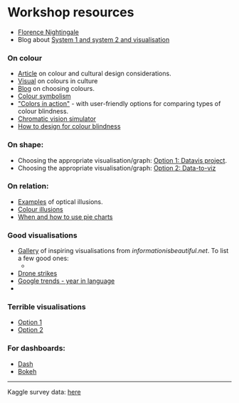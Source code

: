 # Workshop resources

* [Florence Nightingale](https://pres.decoded.co/external-global/nightingale_rose/)
* Blog about [System 1 and system 2 and visualisation](https://www.creativebloq.com/how-design-better-data-visualisations-8134175)

### On colour
* [Article](https://www.webdesignerdepot.com/2012/06/color-and-cultural-design-considerations/) on colour and cultural design considerations.
* [Visual](https://informationisbeautiful.net/visualizations/colours-in-cultures/) on colours in culture
* [Blog](https://blog.datawrapper.de/colors/) on choosing colours.
* [Colour symbolism](https://www.canva.com/learn/color-meanings-symbolism/)
* ["Colors in action"](https://projects.susielu.com/viz-palette) - with user-friendly options for comparing types of colour blindness.
* [Chromatic vision simulator](https://asada.website/webCVS/index.html)
* [How to design for colour blindness](https://usabilla.com/blog/how-to-design-for-color-blindness/)

### On shape:
* Choosing the appropriate visualisation/graph: [Option 1: Datavis project](https://datavizproject.com/).
* Choosing the appropriate visualisation/graph: [Option 2: Data-to-viz](https://www.data-to-viz.com/)

### On relation:
* [Examples](http://theconversation.com/which-square-is-bigger-honeybees-see-visual-illusions-like-humans-do-87673) of optical illusions.
* [Colour illusions](https://www.mentalfloss.com/article/54448/5-color-illusions-and-why-they-work)
* [When and how to use pie charts](https://academy.datawrapper.de/article/127-what-to-consider-when-creating-a-pie-chart)

### Good visualisations
* [Gallery](https://informationisbeautiful.net/) of inspiring visualisations from *informationisbeautiful.net*. To list a few good ones: 
  * []()
* [Drone strikes](https://drones.pitchinteractive.com/)
* [Google trends - year in language](https://googletrends.github.io/year-in-language/)
* []()

### Terrible visualisations
* [Option 1](https://viz.wtf/)
* [Option 2](https://badvisualisations.tumblr.com/)


### For dashboards:
* [Dash](https://dash.plot.ly/introduction)
* [Bokeh](https://bokeh.pydata.org/en/latest/docs/user_guide.html)


***
Kaggle survey data: [here](
https://docs.google.com/spreadsheets/d/1g1JXQ1R6-tZN7gjykr1asklnTMdCaKQo-1uVwK64z9E/edit#gid=1818789575)


